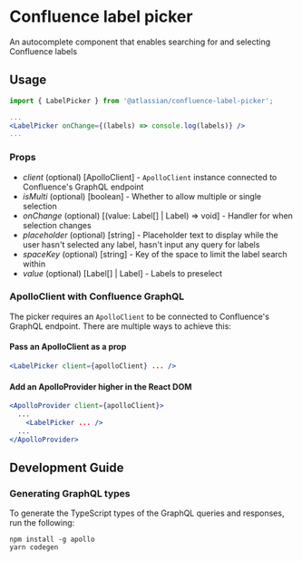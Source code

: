 # Confluence label picker

An autocomplete component that enables searching for and selecting Confluence labels

## Usage

```jsx
import { LabelPicker } from '@atlassian/confluence-label-picker';

...
<LabelPicker onChange={(labels) => console.log(labels)} />
...
```

### Props

- _client_ (optional) [ApolloClient] - `ApolloClient` instance connected to Confluence's GraphQL endpoint
- _isMulti_ (optional) [boolean] - Whether to allow multiple or single selection
- _onChange_ (optional) [(value: Label[] | Label) => void] - Handler for when selection changes
- _placeholder_ (optional) [string] - Placeholder text to display while the user hasn't selected any label, hasn't input any query for labels
- _spaceKey_ (optional) [string] - Key of the space to limit the label search within
- _value_ (optional) [Label[] | Label] - Labels to preselect

### ApolloClient with Confluence GraphQL

The picker requires an `ApolloClient` to be connected to Confluence's GraphQL
endpoint. There are multiple ways to achieve this:

#### Pass an ApolloClient as a prop

```jsx
<LabelPicker client={apolloClient} ... />
```

#### Add an ApolloProvider higher in the React DOM

```jsx
<ApolloProvider client={apolloClient}>
  ...
    <LabelPicker ... />
  ...
</ApolloProvider>
```

## Development Guide

### Generating GraphQL types

To generate the TypeScript types of the GraphQL queries and responses, run the
following:

```
npm install -g apollo
yarn codegen
```
